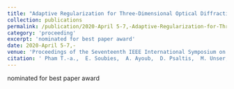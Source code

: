 ```yaml
---
title: "Adaptive Regularization for Three-Dimensional Optical Diffraction Tomography"
collection: publications
permalink: /publication/2020-April 5-7,-Adaptive-Regularization-for-Three-Dimensional-Optical-Diffraction-Tomography
category: 'proceeding'
excerpt: 'nominated for best paper award'
date: 2020-April 5-7,-
venue: 'Proceedings of the Seventeenth IEEE International Symposium on Biomedical Imaging (ISBI'20)'
citation: ' Pham T.-a.,  E. Soubies,  A. Ayoub,  D. Psaltis,  M. Unser, &quot;Adaptive Regularization for Three-Dimensional Optical Diffraction Tomography.&quot; <i>Proceedings of the Seventeenth IEEE International Symposium on Biomedical Imaging (ISBI'20)</i>, 182--186, April 5-7, 2020. <b>nominated for best paper award</b>'
---
```

nominated for best paper award
